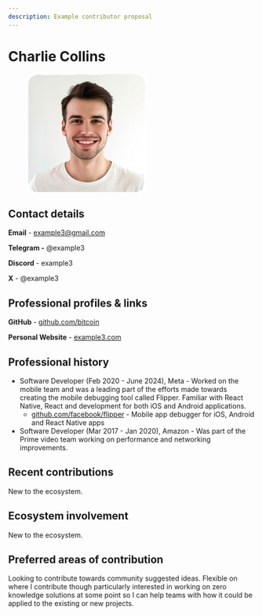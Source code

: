 ```yaml
---
description: Example contributor proposal
---
```


# Charlie Collins

<div align="left">

<figure><img src="../../.gitbook/assets/charlie-collins.png" alt=""><figcaption></figcaption></figure>

</div>

## **Contact details**

**Email** - example3@gmail.com

**Telegram -** @example3

**Discord** - example3

**X** - @example3



## **Professional profiles & links**

**GitHub** - [github.com/bitcoin](https://github.com/bitcoin)

**Personal Website** - [example3.com](https://example3.com)



## **Professional history**

* Software Developer (Feb 2020 - June 2024), Meta - Worked on the mobile team and was a leading part of the efforts made towards creating the mobile debugging tool called Flipper. Familiar with React Native, React and development for both iOS and Android applications.
  * [github.com/facebook/flipper](https://github.com/facebook/flipper) - Mobile app debugger for iOS, Android and React Native apps
* Software Developer (Mar 2017 - Jan 2020), Amazon - Was part of the Prime video team working on performance and networking improvements.



## **Recent contributions**

New to the ecosystem.



## Ecosystem involvement

New to the ecosystem.



## **Preferred areas of contribution**

Looking to contribute towards community suggested ideas. Flexible on where I contribute though particularly interested in working on zero knowledge solutions at some point so I can help teams with how it could be applied to the existing or new projects.
